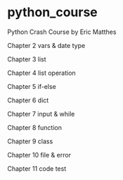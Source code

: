 # python_course
Python Crash Course    by Eric Matthes 

Chapter 2 vars & date type

Chapter 3 list

Chapter 4 list operation

Chapter 5 if-else

Chapter 6 dict 

Chapter 7 input & while 

Chapter 8 function

Chapter 9 class

Chapter 10 file & error 

Chapter 11 code test
